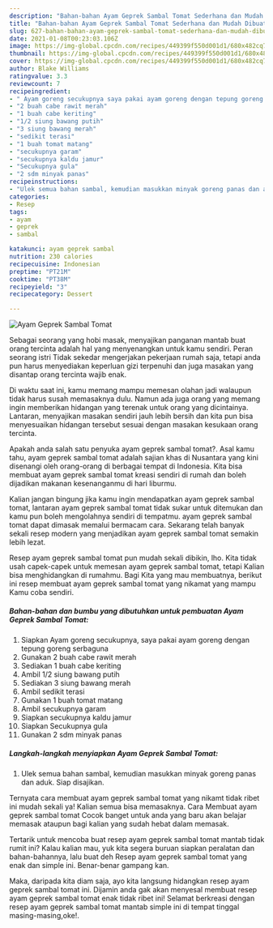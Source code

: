 ```yaml
---
description: "Bahan-bahan Ayam Geprek Sambal Tomat Sederhana dan Mudah Dibuat"
title: "Bahan-bahan Ayam Geprek Sambal Tomat Sederhana dan Mudah Dibuat"
slug: 627-bahan-bahan-ayam-geprek-sambal-tomat-sederhana-dan-mudah-dibuat
date: 2021-01-08T00:23:03.106Z
image: https://img-global.cpcdn.com/recipes/449399f550d001d1/680x482cq70/ayam-geprek-sambal-tomat-foto-resep-utama.jpg
thumbnail: https://img-global.cpcdn.com/recipes/449399f550d001d1/680x482cq70/ayam-geprek-sambal-tomat-foto-resep-utama.jpg
cover: https://img-global.cpcdn.com/recipes/449399f550d001d1/680x482cq70/ayam-geprek-sambal-tomat-foto-resep-utama.jpg
author: Blake Williams
ratingvalue: 3.3
reviewcount: 7
recipeingredient:
- " Ayam goreng secukupnya saya pakai ayam goreng dengan tepung goreng serbaguna"
- "2 buah cabe rawit merah"
- "1 buah cabe keriting"
- "1/2 siung bawang putih"
- "3 siung bawang merah"
- "sedikit terasi"
- "1 buah tomat matang"
- "secukupnya garam"
- "secukupnya kaldu jamur"
- "Secukupnya gula"
- "2 sdm minyak panas"
recipeinstructions:
- "Ulek semua bahan sambal, kemudian masukkan minyak goreng panas dan aduk. Siap disajikan."
categories:
- Resep
tags:
- ayam
- geprek
- sambal

katakunci: ayam geprek sambal 
nutrition: 230 calories
recipecuisine: Indonesian
preptime: "PT21M"
cooktime: "PT38M"
recipeyield: "3"
recipecategory: Dessert

---
```



![Ayam Geprek Sambal Tomat](https://img-global.cpcdn.com/recipes/449399f550d001d1/680x482cq70/ayam-geprek-sambal-tomat-foto-resep-utama.jpg)

Sebagai seorang yang hobi masak, menyajikan panganan mantab buat orang tercinta adalah hal yang menyenangkan untuk kamu sendiri. Peran seorang istri Tidak sekedar mengerjakan pekerjaan rumah saja, tetapi anda pun harus menyediakan keperluan gizi terpenuhi dan juga masakan yang disantap orang tercinta wajib enak.

Di waktu  saat ini, kamu memang mampu memesan olahan jadi walaupun tidak harus susah memasaknya dulu. Namun ada juga orang yang memang ingin memberikan hidangan yang terenak untuk orang yang dicintainya. Lantaran, menyajikan masakan sendiri jauh lebih bersih dan kita pun bisa menyesuaikan hidangan tersebut sesuai dengan masakan kesukaan orang tercinta. 



Apakah anda salah satu penyuka ayam geprek sambal tomat?. Asal kamu tahu, ayam geprek sambal tomat adalah sajian khas di Nusantara yang kini disenangi oleh orang-orang di berbagai tempat di Indonesia. Kita bisa membuat ayam geprek sambal tomat kreasi sendiri di rumah dan boleh dijadikan makanan kesenanganmu di hari liburmu.

Kalian jangan bingung jika kamu ingin mendapatkan ayam geprek sambal tomat, lantaran ayam geprek sambal tomat tidak sukar untuk ditemukan dan kamu pun boleh mengolahnya sendiri di tempatmu. ayam geprek sambal tomat dapat dimasak memalui bermacam cara. Sekarang telah banyak sekali resep modern yang menjadikan ayam geprek sambal tomat semakin lebih lezat.

Resep ayam geprek sambal tomat pun mudah sekali dibikin, lho. Kita tidak usah capek-capek untuk memesan ayam geprek sambal tomat, tetapi Kalian bisa menghidangkan di rumahmu. Bagi Kita yang mau membuatnya, berikut ini resep membuat ayam geprek sambal tomat yang nikamat yang mampu Kamu coba sendiri.

<!--inarticleads1-->

##### Bahan-bahan dan bumbu yang dibutuhkan untuk pembuatan Ayam Geprek Sambal Tomat:

1. Siapkan  Ayam goreng secukupnya, saya pakai ayam goreng dengan tepung goreng serbaguna
1. Gunakan 2 buah cabe rawit merah
1. Sediakan 1 buah cabe keriting
1. Ambil 1/2 siung bawang putih
1. Sediakan 3 siung bawang merah
1. Ambil sedikit terasi
1. Gunakan 1 buah tomat matang
1. Ambil secukupnya garam
1. Siapkan secukupnya kaldu jamur
1. Siapkan Secukupnya gula
1. Gunakan 2 sdm minyak panas




<!--inarticleads2-->

##### Langkah-langkah menyiapkan Ayam Geprek Sambal Tomat:

1. Ulek semua bahan sambal, kemudian masukkan minyak goreng panas dan aduk. Siap disajikan.




Ternyata cara membuat ayam geprek sambal tomat yang nikamt tidak ribet ini mudah sekali ya! Kalian semua bisa memasaknya. Cara Membuat ayam geprek sambal tomat Cocok banget untuk anda yang baru akan belajar memasak ataupun bagi kalian yang sudah hebat dalam memasak.

Tertarik untuk mencoba buat resep ayam geprek sambal tomat mantab tidak rumit ini? Kalau kalian mau, yuk kita segera buruan siapkan peralatan dan bahan-bahannya, lalu buat deh Resep ayam geprek sambal tomat yang enak dan simple ini. Benar-benar gampang kan. 

Maka, daripada kita diam saja, ayo kita langsung hidangkan resep ayam geprek sambal tomat ini. Dijamin anda gak akan menyesal membuat resep ayam geprek sambal tomat enak tidak ribet ini! Selamat berkreasi dengan resep ayam geprek sambal tomat mantab simple ini di tempat tinggal masing-masing,oke!.

